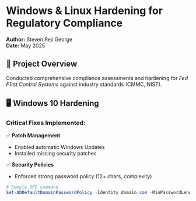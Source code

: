 # Windows & Linux Hardening for Regulatory Compliance  
**Author:** Steven Reji George  
**Date:** May 2025  

## 📜 Project Overview  
Conducted comprehensive compliance assessments and hardening for *Fed F1rst Control Systems* against industry standards (CMMC, NIST).  

## 🖥️ **Windows 10 Hardening**  
### Critical Fixes Implemented:  
✅ **Patch Management**  
- Enabled automatic Windows Updates  
- Installed missing security patches  

✅ **Security Policies**  
- Enforced strong password policy (12+ chars, complexity)  
```powershell
# Sample GPO command
Set-ADDefaultDomainPasswordPolicy -Identity domain.com -MinPasswordLength 12 -ComplexityEnabled $true

